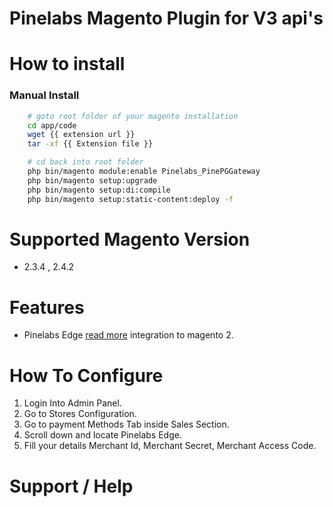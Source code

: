 # Pinelabs Magento Plugin for V3 api's

# How to install

 ### Manual Install

```sh
    # goto root folder of your magento installation
    cd app/code
    wget {{ extension url }}
    tar -xf {{ Extension file }}

    # cd back into root folder
    php bin/magento module:enable Pinelabs_PinePGGateway
    php bin/magento setup:upgrade
    php bin/magento setup:di:compile
    php bin/magento setup:static-content:deploy -f
```

# Supported Magento Version

 - 2.3.4 , 2.4.2

# Features

 - Pinelabs Edge [read more](https://www.pinelabs.com/developer/apis) integration to magento 2.
 
# How To Configure

 1. Login Into Admin Panel.
 2. Go to Stores Configuration.
 3. Go to payment Methods Tab inside Sales Section.
 4. Scroll down and locate Pinelabs Edge.
 5. Fill your details Merchant Id, Merchant Secret, Merchant Access Code.

# Support / Help
